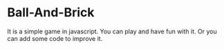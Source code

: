 # Ball-And-Brick
It is a simple game in javascript. You can play and have fun with it. Or you can add some code to improve it.
